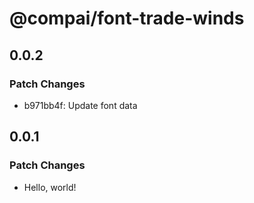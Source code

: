 # @compai/font-trade-winds

## 0.0.2

### Patch Changes

- b971bb4f: Update font data

## 0.0.1

### Patch Changes

- Hello, world!
